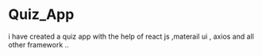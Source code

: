 # Quiz_App
i have  created a quiz app with the help of react js ,materail ui , axios and all other framework .. 
